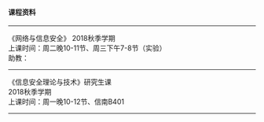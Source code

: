 #### 课程资料
----
《网络与信息安全》
2018秋季学期  
上课时间：周二晚10-11节、周三下午7-8节（实验）  
助教：  

----
《信息安全理论与技术》研究生课  
2018秋季学期  
上课时间：周一晚10-12节、信南B401  

----
